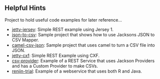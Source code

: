 ## Helpful Hints ##

Project to hold useful code examples for later reference...

* [jetty-jersey](jetty-jersey/readme.md): Simple REST example using Jersey 1.
* [json-to-csv](json-to-csv/readme.md): Sample project that shows how to use Jacksons JSON to CSV Mapper.
* [camel-csv-json](camel-csv-json/readme.md): Sample project that uses camel to turn a CSV file into JSON. 
* [jetty-cxf](jetty-cxf/readme.md): Simple REST Example using CXF. 
* [csv-provider](csv-provider/readme.md): Example of a REST Service that uses Jackson Providers and has a Custom Provider to make CSVs. 
* [renjin-trial](renjin-trial/readme.md): Example of a webservice that uses both R and Java. 